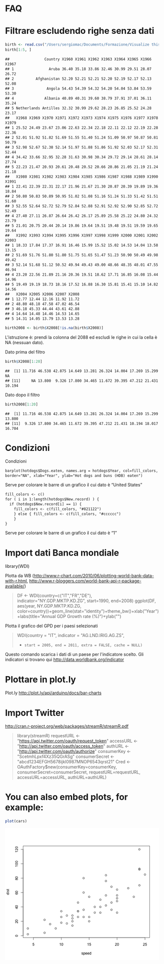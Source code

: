 FAQ
========================================================

# Filtrare escludendo righe senza dati


```r
birth <- read.csv("/Users/sergiomac/Documents/Formazione/Visualize this/code-n-data/ch06/data/birth-rate.csv")
birth[1:5, ]
```

```
##                Country X1960 X1961 X1962 X1963 X1964 X1965 X1966 X1967
## 1                Aruba 36.40 35.18 33.86 32.46 30.99 29.51 28.07 26.72
## 2          Afghanistan 52.20 52.21 52.21 52.20 52.19 52.17 52.13 52.08
## 3               Angola 54.43 54.39 54.32 54.20 54.04 53.84 53.59 53.30
## 4              Albania 40.89 40.31 39.60 38.79 37.91 37.01 36.11 35.24
## 5 Netherlands Antilles 32.32 30.99 29.62 28.23 26.85 25.52 24.28 23.17
##   X1968 X1969 X1970 X1971 X1972 X1973 X1974 X1975 X1976 X1977 X1978 X1979
## 1 25.52 24.49 23.67 23.06 22.63 22.34 22.18 22.11 22.12 22.19 22.28 22.36
## 2 52.01 51.92 51.82 51.69 51.55 51.40 51.24 51.09 50.97 50.87 50.81 50.79
## 3 52.98 52.67 52.38 52.14 51.97 51.88 51.86 51.92 52.03 52.17 52.31 52.44
## 4 34.42 33.66 32.95 32.28 31.63 30.98 30.34 29.72 29.14 28.61 28.14 27.74
## 5 22.23 21.47 20.93 20.61 20.48 20.52 20.66 20.86 21.05 21.19 21.24 21.18
##   X1980 X1981 X1982 X1983 X1984 X1985 X1986 X1987 X1988 X1989 X1990 X1991
## 1 22.41 22.39 22.31 22.17 21.96 21.67 21.30 20.87 20.39 19.89 19.36 18.84
## 2 50.80 50.83 50.89 50.95 51.02 51.08 51.16 51.24 51.33 51.42 51.51 51.60
## 3 52.55 52.64 52.72 52.79 52.84 52.88 52.91 52.92 52.90 52.85 52.72 52.49
## 4 27.40 27.11 26.87 26.64 26.42 26.17 25.89 25.58 25.22 24.80 24.32 23.79
## 5 21.01 20.75 20.44 20.14 19.86 19.64 19.51 19.48 19.51 19.59 19.65 19.64
##   X1992 X1993 X1994 X1995 X1996 X1997 X1998 X1999 X2000 X2001 X2002 X2003
## 1 18.33 17.84 17.37 16.91 16.46 15.99 15.52 15.02 14.53 14.04 13.58 13.15
## 2 51.69 51.76 51.80 51.80 51.75 51.65 51.47 51.23 50.90 50.49 49.98 49.42
## 3 52.14 51.68 51.12 50.52 49.94 49.43 49.00 48.66 48.35 48.01 47.55 46.94
## 4 23.20 22.56 21.89 21.16 20.36 19.51 18.62 17.71 16.85 16.08 15.44 14.96
## 5 19.49 19.19 18.73 18.16 17.52 16.88 16.30 15.81 15.41 15.10 14.82 14.56
##   X2004 X2005 X2006 X2007 X2008
## 1 12.77 12.44 12.16 11.92 11.72
## 2 48.80 48.18 47.58 47.02 46.54
## 3 46.18 45.33 44.44 43.61 42.88
## 4 14.64 14.48 14.46 14.53 14.65
## 5 14.31 14.05 13.79 13.53 13.28
```

```r
birth2008 <- birth$X2008[!is.na(birth$X2008)]
```


L'istruzione è: prendi la colonna del 2088 ed escludi le righe in cui la cella è NA (nessuan dato).

Dato prima del filtro


```r
birth$X2008[1:20]
```

```
##  [1] 11.716 46.538 42.875 14.649 13.281 26.324 14.004 17.269 15.299     NA
## [11]     NA 13.800  9.326 17.800 34.465 11.672 39.395 47.212 21.431 10.194
```


Dato dopo il filtro


```r
birth2008[1:20]
```

```
##  [1] 11.716 46.538 42.875 14.649 13.281 26.324 14.004 17.269 15.299 13.800
## [11]  9.326 17.800 34.465 11.672 39.395 47.212 21.431 10.194 18.017 16.704
```


# Condizioni
Condizioni

    barplot(hotdogs$Dogs.eaten, names.arg = hotdogs$Year, col=fill_colors, border="NA", xlab="Year", ylab="Hot dogs and buns (HDB) eaten")

Serve per colorare le barre di un grafico il cui dato è “United States”
  
  
    fill_colors <- c()
    for ( i in 1:length(hotdogs$New.record) ) { 
      if (hotdogs$New.record[i] == 1) {
      	fill_colors <- c(fill_colors, "#821122")
    	} else { fill_colors <- c(fill_colors, "#cccccc")
    	}
    }

Serve per colorare le barre di un grafico il cui dato è “1”

# Import dati Banca mondiale

library(WDI)

Plotta da WB (http://www.r-chart.com/2010/06/plotting-world-bank-data-with-r.html, http://www.r-bloggers.com/world-bank-api-r-package-available/)

> DF <- WDI(country=c("IT","FR","DE"), indicator="NY.GDP.MKTP.KD.ZG",
> start=1990, end=2008) ggplot(DF, aes(year, NY.GDP.MKTP.KD.ZG,
> color=country))+geom_line(stat="identity")+theme_bw()+xlab("Year")+labs(title="Annual GDP Growth rate (%)")+ylab("")

Plotta il grafico del GPD per i paesi selezionati


> WDI(country = "IT", indicator = "AG.LND.IRIG.AG.ZS",
> +     start = 2005, end = 2011, extra = FALSE, cache = NULL)

Questo comando scarica i dati di un paese per l'indicatore scelto. Gli indicatori si trovano qui http://data.worldbank.org/indicator

# Plottare in plot.ly
Plot.ly
http://plot.ly/api/arduino/docs/bar-charts

# Import Twitter
http://cran.r-project.org/web/packages/streamR/streamR.pdf

> library(streamR)
> requestURL <- "https://api.twitter.com/oauth/request_token"
> accessURL <- "http://api.twitter.com/oauth/access_token"
> authURL <- "http://api.twitter.com/oauth/authorize"
> consumerKey <- "ScetmhLpxf4Xz35QGrASg"
> consumerSecret <- "abcd1234EFGH5678ijkl0987MNOP6543qrst21"
> Cred <- OAuthFactory$new(consumerKey=consumerKey, consumerSecret=consumerSecret, requestURL=requestURL, accessURL=accessURL, authURL=authURL)

# You can also embed plots, for example:


```r
plot(cars)
```

![plot of chunk unnamed-chunk-4](figure/unnamed-chunk-4.png) 


